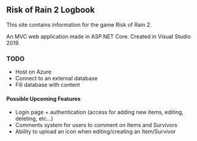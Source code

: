 ## Risk of Rain 2 Logbook

This site contains information for the game Risk of Rain 2.

An MVC web application made in ASP.NET Core. Created in Visual Studio 2019.

### TODO

* Host on Azure
* Connect to an external database
* Fill database with content

#### Possible Upcoming Features

* Login page + authentication (access for adding new items, editing, deleting, etc...)
* Comments system for users to comment on Items and Survivors
* Ability to upload an icon when editing/creating an Item/Survivor
